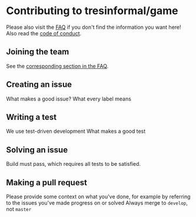 # Contributing to tresinformal/game

Please also visit the [FAQ](https://github.com/tresinformal/game/blob/master/faq.md) if you don't find the information you want here!
Also read the [code of conduct](https://github.com/tresinformal/game/blob/master/code_of_conduct.md). 

## Joining the team

See the [corresponding section in the FAQ](https://github.com/tresinformal/game/blob/master/faq.md#i-want-to-join-the-team-what-must-i-do).

## Creating an issue

What makes a good issue?
What every label means

## Writing a test

We use test-driven development
What makes a good test

## Solving an issue

Build must pass, which requires all tests to be satisfied.

## Making a pull request

Please provide some context on what you've done, for example by referring to the issues you've made progress on or solved
Always merge to `develop`, not `master`

